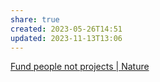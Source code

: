 ```yaml
---
share: true
created: 2023-05-26T14:51
updated: 2023-11-13T13:06
---
```

[Fund people not projects | Nature](https://www.nature.com/articles/477529a "Fund people not projects | Nature")
